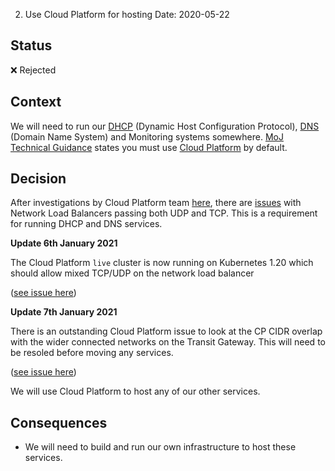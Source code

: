 2. Use Cloud Platform for hosting
Date: 2020-05-22

## Status 
❌ Rejected

## Context

We will need to run our [DHCP](https://en.wikipedia.org/wiki/Dynamic_Host_Configuration_Protocol) (Dynamic Host Configuration Protocol), [DNS](https://en.wikipedia.org/wiki/Domain_Name_System) (Domain Name System) and Monitoring systems somewhere. [MoJ Technical Guidance](https://technical-guidance.service.justice.gov.uk/documentation/standards/hosting.html#how-to-host-services) states you must use [Cloud Platform](https://user-guide.cloud-platform.service.justice.gov.uk/) by default.

## Decision

After investigations by Cloud Platform team [here](https://github.com/ministryofjustice/cloud-platform/issues/1897#issuecomment-632592093), there are [issues](https://github.com/kubernetes/kubernetes/issues/79523#issuecomment-595405745) with Network Load Balancers passing both UDP and TCP. This is a requirement for running DHCP and DNS services.

**Update 6th January 2021**

The Cloud Platform `live` cluster is now running on Kubernetes 1.20 which should allow mixed TCP/UDP on the network load balancer 

([see issue here](https://github.com/ministryofjustice/cloud-platform/issues/1897#issuecomment-1006539120))

**Update 7th January 2021**

There is an outstanding Cloud Platform issue to look at the CP CIDR overlap with the wider connected networks on the Transit Gateway. This will need to be resoled before moving any services. 

([see issue here](https://github.com/ministryofjustice/cloud-platform/issues/3454))

We will use Cloud Platform to host any of our other services.

## Consequences

- We will need to build and run our own infrastructure to host these services.
